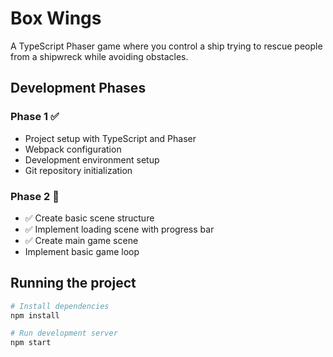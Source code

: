 # Box Wings

A TypeScript Phaser game where you control a ship trying to rescue people from a shipwreck while avoiding obstacles.

## Development Phases

### Phase 1 ✅
- Project setup with TypeScript and Phaser
- Webpack configuration
- Development environment setup
- Git repository initialization

### Phase 2 🚧
- ✅ Create basic scene structure
- ✅ Implement loading scene with progress bar
- ✅ Create main game scene
- Implement basic game loop

## Running the project

```bash
# Install dependencies
npm install

# Run development server
npm start
```
